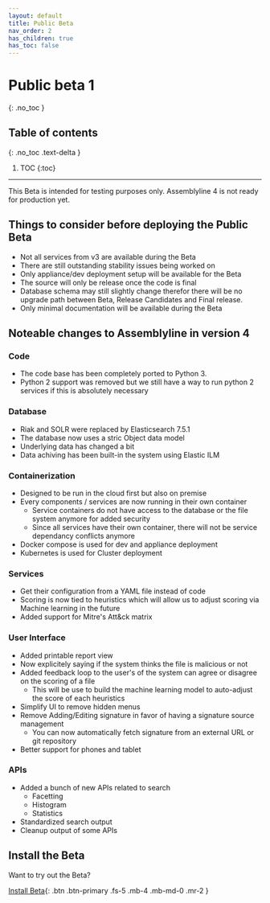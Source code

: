 ```yaml
---
layout: default
title: Public Beta
nav_order: 2
has_children: true
has_toc: false
---
```


# Public beta 1
{: .no_toc }

## Table of contents
{: .no_toc .text-delta }

1. TOC
{:toc}

---

This Beta is intended for testing purposes only. Assemblyline 4 is not ready for production yet.

## Things to consider before deploying the Public Beta

- Not all services from v3 are available during the Beta
- There are still outstanding stability issues being worked on
- Only appliance/dev deployment setup will be available for the Beta
- The source will only be release once the code is final 
- Database schema may still slightly change therefor there will be no upgrade path between Beta, Release Candidates and Final release.
- Only minimal documentation will be available during the Beta

## Noteable changes to Assemblyline in version 4

### Code

- The code base has been completely ported to Python 3. 
- Python 2 support was removed but we still have a way to run python 2 services if this is absolutely necessary

### Database

- Riak and SOLR were replaced by Elasticsearch 7.5.1 
- The database now uses a stric Object data model
- Underlying data has changed a bit
- Data achiving has been built-in the system using Elastic ILM 

### Containerization

- Designed to be run in the cloud first but also on premise
- Every components / services are now running in their own container 
    - Service containers do not have access to the database or the file system anymore for added security
    - Since all services have their own container, there will not be service dependancy conflicts anymore
- Docker compose is used for dev and appliance deployment 
- Kubernetes is used for Cluster deployment

### Services
    
- Get their configuration from a YAML file instead of code
- Scoring is now tied to heuristics which will allow us to adjust scoring via Machine learning in the future
- Added support for Mitre's Att&ck matrix 

### User Interface

- Added printable report view
- Now explicitely saying if the system thinks the file is malicious or not
- Added feedback loop to the user's of the system can agree or disagree on the scoring of a file
    - This will be use to build the machine learning model to auto-adjust the score of each heuristics
- Simplify UI to remove hidden menus
- Remove Adding/Editing signature in favor of having a signature source management
    - You can now automatically fetch signature from an external URL or git repository
- Better support for phones and tablet 

### APIs

- Added a bunch of new APIs related to search
    - Facetting
    - Histogram 
    - Statistics
- Standardized search output
- Cleanup output of some APIs

## Install the Beta

Want to try out the Beta?

[Install Beta](./public_beta/install.html){: .btn .btn-primary .fs-5 .mb-4 .mb-md-0 .mr-2 }

